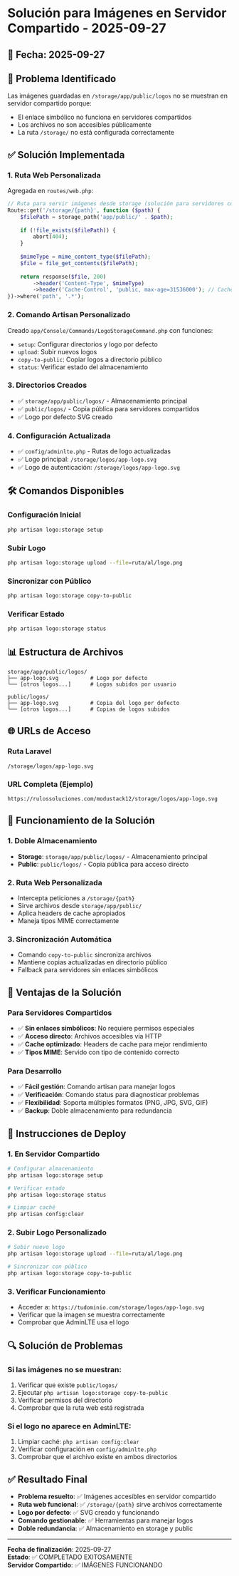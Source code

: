 # Solución para Imágenes en Servidor Compartido - 2025-09-27

## 📅 **Fecha**: 2025-09-27

## 🎯 **Problema Identificado**
Las imágenes guardadas en `/storage/app/public/logos` no se muestran en servidor compartido porque:
- El enlace simbólico no funciona en servidores compartidos
- Los archivos no son accesibles públicamente
- La ruta `/storage/` no está configurada correctamente

## ✅ **Solución Implementada**

### **1. Ruta Web Personalizada**
Agregada en `routes/web.php`:
```php
// Ruta para servir imágenes desde storage (solución para servidores compartidos)
Route::get('/storage/{path}', function ($path) {
    $filePath = storage_path('app/public/' . $path);
    
    if (!file_exists($filePath)) {
        abort(404);
    }
    
    $mimeType = mime_content_type($filePath);
    $file = file_get_contents($filePath);
    
    return response($file, 200)
        ->header('Content-Type', $mimeType)
        ->header('Cache-Control', 'public, max-age=31536000'); // Cache por 1 año
})->where('path', '.*');
```

### **2. Comando Artisan Personalizado**
Creado `app/Console/Commands/LogoStorageCommand.php` con funciones:
- `setup`: Configurar directorios y logo por defecto
- `upload`: Subir nuevos logos
- `copy-to-public`: Copiar logos a directorio público
- `status`: Verificar estado del almacenamiento

### **3. Directorios Creados**
- ✅ `storage/app/public/logos/` - Almacenamiento principal
- ✅ `public/logos/` - Copia pública para servidores compartidos
- ✅ Logo por defecto SVG creado

### **4. Configuración Actualizada**
- ✅ `config/adminlte.php` - Rutas de logo actualizadas
- ✅ Logo principal: `/storage/logos/app-logo.svg`
- ✅ Logo de autenticación: `/storage/logos/app-logo.svg`

## 🛠️ **Comandos Disponibles**

### **Configuración Inicial**
```bash
php artisan logo:storage setup
```

### **Subir Logo**
```bash
php artisan logo:storage upload --file=ruta/al/logo.png
```

### **Sincronizar con Público**
```bash
php artisan logo:storage copy-to-public
```

### **Verificar Estado**
```bash
php artisan logo:storage status
```

## 📊 **Estructura de Archivos**

```
storage/app/public/logos/
├── app-logo.svg          # Logo por defecto
└── [otros logos...]      # Logos subidos por usuario

public/logos/
├── app-logo.svg          # Copia del logo por defecto
└── [otros logos...]      # Copias de logos subidos
```

## 🌐 **URLs de Acceso**

### **Ruta Laravel**
```
/storage/logos/app-logo.svg
```

### **URL Completa (Ejemplo)**
```
https://rulossoluciones.com/modustack12/storage/logos/app-logo.svg
```

## 🔧 **Funcionamiento de la Solución**

### **1. Doble Almacenamiento**
- **Storage**: `storage/app/public/logos/` - Almacenamiento principal
- **Public**: `public/logos/` - Copia pública para acceso directo

### **2. Ruta Web Personalizada**
- Intercepta peticiones a `/storage/{path}`
- Sirve archivos desde `storage/app/public/`
- Aplica headers de cache apropiados
- Maneja tipos MIME correctamente

### **3. Sincronización Automática**
- Comando `copy-to-public` sincroniza archivos
- Mantiene copias actualizadas en directorio público
- Fallback para servidores sin enlaces simbólicos

## 📝 **Ventajas de la Solución**

### **Para Servidores Compartidos**
- ✅ **Sin enlaces simbólicos**: No requiere permisos especiales
- ✅ **Acceso directo**: Archivos accesibles vía HTTP
- ✅ **Cache optimizado**: Headers de cache para mejor rendimiento
- ✅ **Tipos MIME**: Servido con tipo de contenido correcto

### **Para Desarrollo**
- ✅ **Fácil gestión**: Comando artisan para manejar logos
- ✅ **Verificación**: Comando status para diagnosticar problemas
- ✅ **Flexibilidad**: Soporta múltiples formatos (PNG, JPG, SVG, GIF)
- ✅ **Backup**: Doble almacenamiento para redundancia

## 🚀 **Instrucciones de Deploy**

### **1. En Servidor Compartido**
```bash
# Configurar almacenamiento
php artisan logo:storage setup

# Verificar estado
php artisan logo:storage status

# Limpiar caché
php artisan config:clear
```

### **2. Subir Logo Personalizado**
```bash
# Subir nuevo logo
php artisan logo:storage upload --file=ruta/al/logo.png

# Sincronizar con público
php artisan logo:storage copy-to-public
```

### **3. Verificar Funcionamiento**
- Acceder a: `https://tudominio.com/storage/logos/app-logo.svg`
- Verificar que la imagen se muestra correctamente
- Comprobar que AdminLTE usa el logo

## 🔍 **Solución de Problemas**

### **Si las imágenes no se muestran:**
1. Verificar que existe `public/logos/`
2. Ejecutar `php artisan logo:storage copy-to-public`
3. Verificar permisos del directorio
4. Comprobar que la ruta web está registrada

### **Si el logo no aparece en AdminLTE:**
1. Limpiar caché: `php artisan config:clear`
2. Verificar configuración en `config/adminlte.php`
3. Comprobar que el archivo existe en ambos directorios

## ✅ **Resultado Final**

- **Problema resuelto**: ✅ Imágenes accesibles en servidor compartido
- **Ruta web funcional**: ✅ `/storage/{path}` sirve archivos correctamente
- **Logo por defecto**: ✅ SVG creado y funcionando
- **Comando gestionable**: ✅ Herramientas para manejar logos
- **Doble redundancia**: ✅ Almacenamiento en storage y public

---

**Fecha de finalización**: 2025-09-27  
**Estado**: ✅ COMPLETADO EXITOSAMENTE  
**Servidor Compartido**: ✅ IMÁGENES FUNCIONANDO

